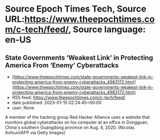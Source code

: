 # Source Epoch Times Tech, Source URL:https://www.theepochtimes.com/c-tech/feed/, Source language: en-US

## State Governments ‘Weakest Link’ in Protecting America From ‘Enemy’ Cyberattacks
 - [https://www.theepochtimes.com/state-governments-weakest-link-in-protecting-america-from-enemy-cyberattacks_4983172.html](https://www.theepochtimes.com/state-governments-weakest-link-in-protecting-america-from-enemy-cyberattacks_4983172.html)
 - RSS feed: https://www.theepochtimes.com/c-tech/feed/
 - date published: 2023-01-15 02:24:45+00:00
 - user: None

A member of the hacking group Red Hacker Alliance uses a website that monitors global cyberattacks on his computer at an office in Dongguan, China's southern Guangdong province on Aug. 4, 2020. (Nicolas Asfouri/AFP via Getty Images)
